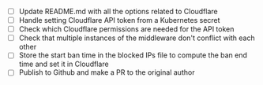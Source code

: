 - [ ] Update README.md with all the options related to Cloudflare
- [ ] Handle setting Cloudflare API token from a Kubernetes secret
- [ ] Check which Cloudflare permissions are needed for the API token
- [ ] Check that multiple instances of the middleware don't conflict with each other
- [ ] Store the start ban time in the blocked IPs file to compute the ban end time and set it in Cloudflare
- [ ] Publish to Github and make a PR to the original author